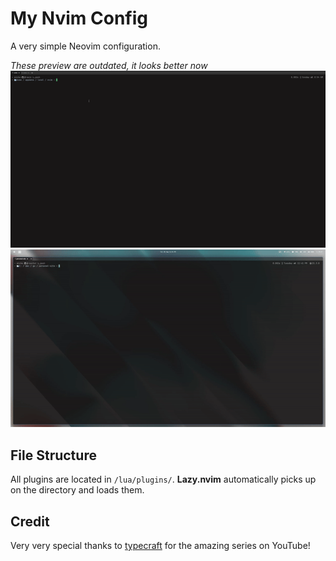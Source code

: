 # My Nvim Config

A very simple Neovim configuration.

_These preview are outdated, it looks better now_
![preview](./assets/preview.gif)
![preview](./assets/preview2.gif)

## File Structure

All plugins are located in `/lua/plugins/`. **Lazy.nvim** automatically picks up on the directory and loads them.

## Credit

Very very special thanks to [typecraft](https://www.youtube.com/@typecraft_dev) for the amazing series on YouTube!
